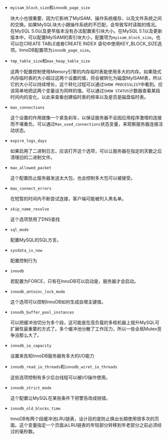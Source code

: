 - `myisam_block_size`和`innodb_page_size`

    块大小也很重要，因为它影响了MyISAM、操作系统缓存、以及文件系统之间的交换。如果MySQL块大小跟操作系统的不匹配，会导致写时读取的情况。在MySQL 5.0以及更早版本没有办法配置索引块大小。在MySQL 5.1以及更新版本中，可以配置MyISAM的索引块大小，配置项为`myisam_block_size`。也可以在CREATE TABLE或者CREATE INDEX 语句中使用KEY_BLOCK_SIZE选项。InnoDB配置项为`innodb_page_size`。

- `tmp_table_size`和`max_heap_table_size`

    这两个配置控制使用Memory引擎的内存临时表能使用多大的内存。如果隐式内存临时表的大小超过这两个设置的值，将会被转化为磁盘MyISAM表，所以它的大小可以持续增长，这个转化过程可以通过`SHOW PROCESSLIST`中看到。应该简单地把这两个变量设为同样的值。可以通过`SHOW STATUS`计数器查看某段时间内的变化，以此来查看创建临时表的频率以及是否是磁盘临时表。

- `max_connections`

    这个设置的作用就像一个紧急刹车，以保证服务器不会因应用程序激增的连接而不堪重负。可以通过`Max_used_connections`状态变量，来观察服务器连接活动状态。

- `expire_logs_days`

    如果启用了二进制日志，应该打开这个选项，可以让服务器在指定的天数之后清理旧的二进制文件。

- `max_allowed_packet`

    这个配置防止服务器发送太大包，也会控制多大包可以被接受。

- `max_connect_errors`

    在短暂的时间内不断尝试连接，客户端可能被列入黑名单。

- `skip_name_resolve`

    这个选项禁用了DNS查找

- `sql_mode`

    配置MySQL的SQL方言。

- `sysdata_is_now`

    配置控制行为

- `innodb`

    若配置为FORCE，只有在InnoDB可以启动是，服务器才会启动。

- `innodb_antoinc_lock_mode`

    这个选项可以控制InnoDB如何生成自增主键值。

- `innodb_buffer_pool_instances`

    可以把缓冲池切分为多个段，这可能是在高负载的多核机器上提升MySQL可扩展性最重要的方式了。多个缓冲池分散了工作压力，所以一些全局Mutex竞争没那么大了。

- `innodb_io_capacity`

    设置来告知InnoDB服务器有多大的I/O能力

- `innodb_read_io_threads`和`innodb_wiret_io_threads`

    这些选项控制有多少后台线程可以被I/O操作使用。

- `innodb_strict_mode`

    这个配置让MySQL在某些条件下把警告改成抛错。

- `innodb_old_blocks_time`

    InnoDB有两个段缓冲池LRU链表，设计目的是防止换出长期使用很多次的页面。这个变量指定一个页面从LRU链表的年轻部分转移到年老部分之前必须经过的毫秒数。

